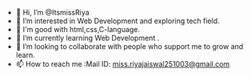 - 👋 Hi, I’m @ItsmissRiya
- 👀 I’m interested in Web Development and exploring tech field.
- 🧠 I'm good with html,css,C-language.
- 🌱 I’m currently learning Web Development .
- 💞️ I’m looking to collaborate with people who support me to grow and learn.
- 📫 How to reach me :Mail ID: miss.riyajaiswal251003@gmail.com 

<!---
ItsmissRiya/ItsmissRiya is a ✨ special ✨ repository because its `README.md` (this file) appears on your GitHub profile.
You can click the Preview link to take a look at your changes.
--->
